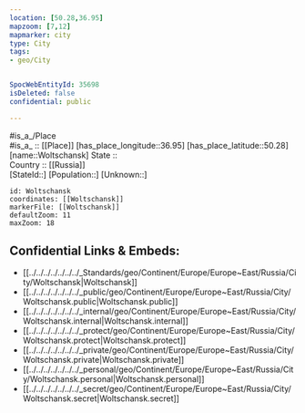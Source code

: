 ```yaml
---
location: [50.28,36.95] 
mapzoom: [7,12] 
mapmarker: city 
type: City
tags:
- geo/City


SpocWebEntityId: 35698
isDeleted: false
confidential: public

---
```

#is_a_/Place  
#is_a_ :: [[Place]] 
[has_place_longitude::36.95] 
[has_place_latitude::50.28] 
[name::Woltschansk] 
State ::  
Country :: [[Russia]]  
[StateId::] 
[Population::] 
[Unknown::] 


```leaflet
id: Woltschansk
coordinates: [[Woltschansk]] 
markerFile: [[Woltschansk]] 
defaultZoom: 11 
maxZoom: 18
```


## Confidential Links & Embeds: 
- [[../../../../../../../_Standards/geo/Continent/Europe/Europe~East/Russia/City/Woltschansk|Woltschansk]] 
- [[../../../../../../../_public/geo/Continent/Europe/Europe~East/Russia/City/Woltschansk.public|Woltschansk.public]] 
- [[../../../../../../../_internal/geo/Continent/Europe/Europe~East/Russia/City/Woltschansk.internal|Woltschansk.internal]] 
- [[../../../../../../../_protect/geo/Continent/Europe/Europe~East/Russia/City/Woltschansk.protect|Woltschansk.protect]] 
- [[../../../../../../../_private/geo/Continent/Europe/Europe~East/Russia/City/Woltschansk.private|Woltschansk.private]] 
- [[../../../../../../../_personal/geo/Continent/Europe/Europe~East/Russia/City/Woltschansk.personal|Woltschansk.personal]] 
- [[../../../../../../../_secret/geo/Continent/Europe/Europe~East/Russia/City/Woltschansk.secret|Woltschansk.secret]] 

